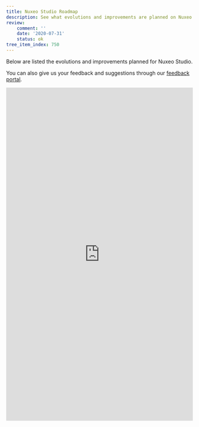 ```yaml
---
title: Nuxeo Studio Roadmap
description: See what evolutions and improvements are planned on Nuxeo Studio.
review:
    comment: ''
    date: '2020-07-31'
    status: ok
tree_item_index: 750
---
```


Below are listed the evolutions and improvements planned for Nuxeo Studio.

You can also give us your feedback and suggestions through our [feedback portal](https://portal.prodpad.com/25470).

<iframe src='https://roadmap.prodpad.com/edb3dc96-d30d-11ea-abc5-06df22ffaf6f' height='900' width='100%' frameborder='0'></iframe>
